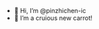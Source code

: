 - 👋 Hi, I’m @pinzhichen-ic
- 👀 I’m a cruious new carrot!

<!---
pinzhichen-ic/pinzhichen-ic is a ✨ special ✨ repository because its `README.md` (this file) appears on your GitHub profile.
You can click the Preview link to take a look at your changes.
--->

